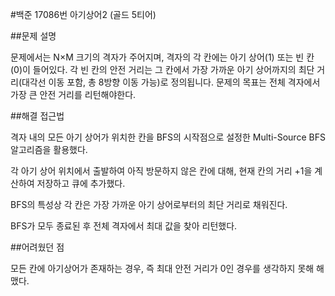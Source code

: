 #백준 17086번 아기상어2 (골드 5티어)

##문제 설명

문제에서는 N×M 크기의 격자가 주어지며, 격자의 각 칸에는 아기 상어(1) 또는 빈 칸(0)이 들어있다. 각 빈 칸의 안전 거리는 그 칸에서 가장 가까운 아기 상어까지의 최단 거리(대각선 이동 포함, 총 8방향 이동 가능)로 정의됩니다. 문제의 목표는 전체 격자에서 가장 큰 안전 거리를 리턴해야한다.

##해결 접근법

격자 내의 모든 아기 상어가 위치한 칸을 BFS의 시작점으로 설정한 Multi-Source BFS 알고리즘을 활용했다.

각 아기 상어 위치에서 출발하여 아직 방문하지 않은 칸에 대해, 현재 칸의 거리 +1을 계산하여 저장하고 큐에 추가했다.

BFS의 특성상 각 칸은 가장 가까운 아기 상어로부터의 최단 거리로 채워진다.

BFS가 모두 종료된 후 전체 격자에서 최대 값을 찾아 리턴했다.

##어려웠던 점

모든 칸에 아기상어가 존재하는 경우, 즉 최대 안전 거리가 0인 경우를 생각하지 못해 해맸다.
